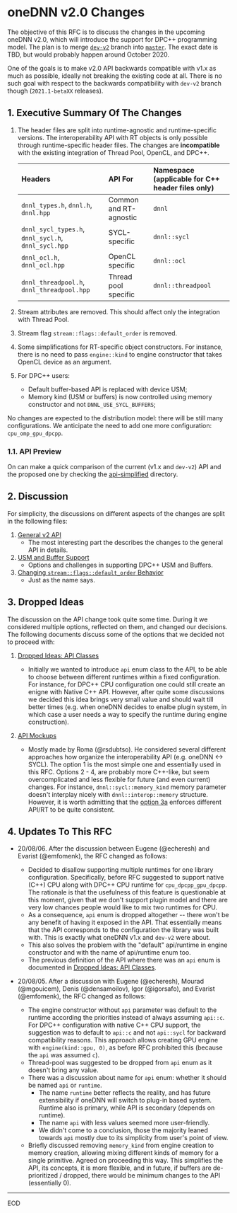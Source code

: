 # oneDNN v2.0 Changes

The objective of this RFC is to discuss the changes in the upcoming oneDNN
v2.0, which will introduce the support for DPC++ programming model.
The plan is to merge
[`dev-v2`](https://github.com/oneapi-src/oneDNN/tree/dev-v2) branch into
[`master`](https://github.com/oneapi-src/oneDNN/tree/master). The exact date
is TBD, but would probably happen around October 2020.

One of the goals is to make v2.0 API backwards compatible with v1.x as much as
possible, ideally not breaking the existing code at all. There is no such goal
with respect to the backwards compatibility with `dev-v2` branch though
(`2021.1-betaXX` releases).

## 1. Executive Summary Of The Changes

1. The header files are split into runtime-agnostic and runtime-specific
   versions. The interoperability API with RT objects is only possible through
   runtime-specific header files. The changes are **incompatible** with the
   existing integration of Thread Pool, OpenCL, and DPC++.

   | Headers                                             | API For                | Namespace (applicable for C++ header files only) |
   | :--                                                 | :--                    | :--                                              |
   | `dnnl_types.h`, `dnnl.h`, `dnnl.hpp`                | Common and RT-agnostic | `dnnl`                                           |
   | `dnnl_sycl_types.h`, `dnnl_sycl.h`, `dnnl_sycl.hpp` | SYCL-specific          | `dnnl::sycl`                                     |
   | `dnnl_ocl.h`, `dnnl_ocl.hpp`                        | OpenCL specific        | `dnnl::ocl`                                      |
   | `dnnl_threadpool.h`, `dnnl_threadpool.hpp`          | Thread pool specific   | `dnnl::threadpool`                               |

2. Stream attributes are removed. This should affect only the integration with
   Thread Pool.

3. Stream flag `stream::flags::default_order` is removed.

4. Some simplifications for RT-specific object constructors. For instance,
   there is no need to pass `engine::kind` to engine constructor that takes
   OpenCL device as an argument.

5. For DPC++ users:
   - Default buffer-based API is replaced with device USM;
   - Memory kind (USM or buffers) is now controlled using memory constructor
     and not `DNNL_USE_SYCL_BUFFERS`;

No changes are expected to the distribution model: there will be still many
configurations. We anticipate the need to add one more configuration:
`cpu_omp_gpu_dpcpp`.

### 1.1. API Preview

On can make a quick comparison of the current (v1.x and `dev-v2`) API and the
proposed one by checking the [api-simplified](api-simplified/) directory.

## 2. Discussion

For simplicity, the discussions on different aspects of the changes are split
in the following files:

1. [General v2 API](general-v2-api.md)
   - The most interesting part the describes the changes to the general API in
     details.
2. [USM and Buffer Support](usm-and-buffer-support.md)
   - Options and challenges in supporting DPC++ USM and Buffers.
3. [Changing `stream::flags::default_order` Behavior](changing-stream-flags-default-order-behavior.md)
   - Just as the name says.

## 3. Dropped Ideas

The discussion on the API change took quite some time. During it we considered
multiple options, reflected on them, and changed our decisions. The following
documents discuss some of the options that we decided not to proceed with:

1. [Dropped Ideas: API Classes](dropped-ideas-api-classes.md)
   - Initially we wanted to introduce `api` enum class to the API, to be able
     to choose between different runtimes within a fixed configuration. For
     instance, for DPC++ CPU configuration one could still create an enigne
     with Native C++ API. However, after quite some discussions we decided this
     idea brings very small value and should wait till better times (e.g. when
     oneDNN decides to enalbe plugin system, in which case a user needs a way
     to specify the runtime during engine construction).

2. [API Mockups](history/api-mockups/)
   - Mostly made by Roma (@rsdubtso). He considered several different
     approaches how organize the interoperability API (e.g. oneDNN <-> SYCL).
     The option 1 is the most simple one and essentially used in this RFC.
     Options 2 - 4, are probably more C++-like, but seem overcomplicated and
     less flexible for future (and even current) changes. For instance,
     `dnnl::sycl::memory_kind` memory parameter doesn't interplay nicely with
     `dnnl::interop::memory` structure. However, it is worth admitting that
     the [option 3a](history/api-mockups/option3a/) enforces different API/RT
     to be quite consistent.

## 4. Updates To This RFC

- 20/08/06. After the discussion between Eugene (@echeresh) and Evarist
  (@emfomenk), the RFC changed as follows:
  - Decided to disallow supporting multiple runtimes for one library
    configuration. Specifically, before RFC suggested to support native (C++)
    CPU along with DPC++ CPU runtime for `cpu_dpcpp_gpu_dpcpp`. The rationale
    is that the usefulness of this feature is questionable at this moment,
    given that we don't support plugin model and there are very low chances
    people would like to mix two runtimes for CPU.
  - As a consequence, `api` enum is dropped altogether -- there won't be any
    benefit of having it exposed in the API. That essentially means that the
    API corresponds to the configuration the library was built with. This is
    exactly what oneDNN v1.x and `dev-v2` were about.
  - This also solves the problem with the "default" api/runtime in engine
    constructor and with the name of api/runtime enum too.
  - The previous definition of the API where there was an `api` enum is
    documented in [Dropped Ideas: API Classes](dropped-ideas-api-classes.md).

- 20/08/05. After a discussion with Eugene (@echeresh), Mourad (@mgouicem),
  Denis (@densamoilov), Igor (@igorsafo), and Evarist (@emfomenk), the RFC
  changed as follows:
  - The engine constructor without `api` parameter was default to the runtime
    according the priorities instead of always assuming `api::c`. For DPC++
    configuration with native C++ CPU support, the suggestion was to default to
    `api::c` and not `api::sycl` for backward compatibility reasons. This
    approach allows creating GPU engine with `engine(kind::gpu, 0)`, as before
    RFC prohibited this (because the `api` was assumed `c`).
  - Thread-pool was suggested to be dropped from `api` enum as it doesn't bring
    any value.
  - There was a discussion about name for `api` enum: whether it should be
    named `api` or `runtime`.
    - The name `runtime` better reflects the reality, and has future
      extensibility if oneDNN will switch to plug-in based system. Runtime
      also is primary, while API is secondary (depends on runtime).
    - The name `api` with less values seemed more user-friendly.
    - We didn't come to a conclusion, those the majority leaned towards
      `api` mostly due to its simplicity from user's point of view.
  - Briefly discussed removing `memory_kind` from engine creation to memory
    creation, allowing mixing different kinds of memory for a single primitive.
    Agreed on proceeding this way. This simplifies the API, its concepts, it is
    more flexible, and in future, if buffers are de-prioritized / dropped,
    there would be minimum changes to the API (essentially 0).


---

EOD
